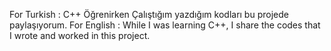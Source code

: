 For Turkish :
C++ Öğrenirken Çalıştığım yazdığım kodları bu projede paylaşıyorum.
For English :
While I was learning C++, I share the codes that I wrote and worked in this project.

